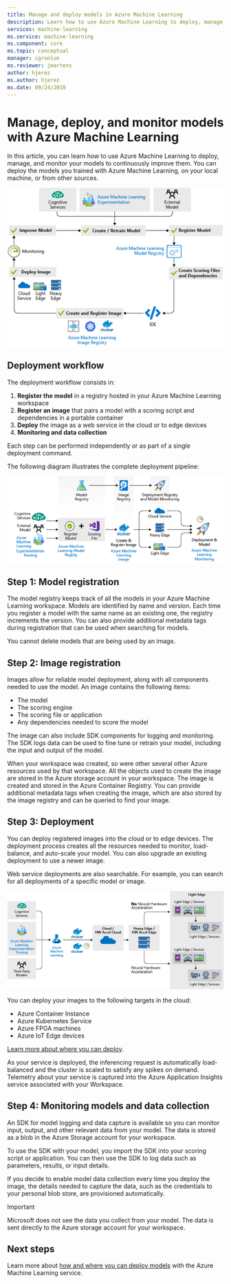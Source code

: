 ```yaml
---
title: Manage and deploy models in Azure Machine Learning
description: Learn how to use Azure Machine Learning to deploy, manage, and monitor your models to continuously improve them. You can deploy the models you trained with Azure Machine Learning, on your local machine, or from other sources.  
services: machine-learning
ms.service: machine-learning
ms.component: core
ms.topic: conceptual
manager: cgronlun
ms.reviewer: jmartens
author: hjerez
ms.author: hjerez
ms.date: 09/24/2018
---
```


# Manage, deploy, and monitor models with Azure Machine Learning

In this article, you can learn how to use Azure Machine Learning to deploy, manage, and monitor your models to continuously improve them. You can deploy the models you trained with Azure Machine Learning, on your local machine, or from other sources. 

[ ![Azure Machine Learning CI/CD cycle](media/concept-model-management-and-deployment/model-ci-cd.png) ](media/concept-model-management-and-deployment/model-ci-cd.png#lightbox)

## Deployment workflow

The deployment workflow consists in: 
1. **Register the model** in a registry hosted in your Azure Machine Learning workspace
1. **Register an image** that pairs a model with a scoring script and dependencies in a portable container 
1. **Deploy** the image as a web service in the cloud or to edge devices
1. **Monitoring and data collection**

Each step can be performed independently or as part of a single deployment command. 

The following diagram illustrates the complete deployment pipeline:

[ ![Deployment pipeline](media/concept-model-management-and-deployment/deployment-pipeline.png) ](media/concept-model-management-and-deployment/deployment-pipeline.png#lightbox)

## Step 1: Model registration

The model registry keeps track of all the models in your Azure Machine Learning workspace.
Models are identified by name and version. Each time you register a model with the same name as an existing one, the registry increments the version. You can also provide additional metadata tags during registration that can be used when searching for models.

You cannot delete models that are being used by an image.

## Step 2: Image registration

Images allow for reliable model deployment, along with all components needed to use the model. An image contains the following items:

* The model
* The scoring engine
* The scoring file or application
* Any dependencies needed to score the model

The image can also include SDK components for logging and monitoring. The SDK logs data can be used to fine tune or retrain your model, including the input and output of the model.

When your workspace was created, so were other several other Azure resources used by that workspace.
All the objects used to create the image are stored in the Azure storage account in your workspace. The image is created and stored in the Azure Container Registry. You can provide additional metadata tags when creating the image, which are also stored by the image registry and can be queried to find your image.

## Step 3: Deployment

You can deploy registered images into the cloud or to edge devices. The deployment process creates all the resources needed to monitor, load-balance, and auto-scale your model. You can also upgrade an existing deployment to use a newer image.

Web service deployments are also searchable. For example, you can search for all deployments of a specific model or image.

[ ![Inferencing targets](media/concept-model-management-and-deployment/inferencing-targets.png) ](media/concept-model-management-and-deployment/inferencing-targets.png#lightbox)

You can deploy your images to the following targets in the cloud:

* Azure Container Instance
* Azure Kubernetes Service
* Azure FPGA machines
* Azure IoT Edge devices

[Learn more about where you can deploy](how-to-deploy-and-where.md).

As your service is deployed, the inferencing request is automatically load-balanced and the cluster is scaled to satisfy any spikes on demand. Telemetry about your service is captured into the Azure Application Insights service associated with your Workspace.

## Step 4: Monitoring models and data collection

An SDK for model logging and data capture is available so you can monitor input, output, and other relevant data from your model. The data is stored as a blob in the Azure Storage account for your workspace.

To use the SDK with your model, you import the SDK into your scoring script or application. You can then use the SDK to log data such as parameters, results, or input details.

If you decide to enable model data collection every time you deploy the image, the details needed to capture the data, such as the credentials to your personal blob store, are provisioned automatically.

> [!Important]
> Microsoft does not see the data you collect from your model. The data is sent directly to the Azure storage account for your workspace.

## Next steps

Learn more about [how and where you can deploy models](how-to-deploy-and-where.md) with the Azure Machine Learning service.